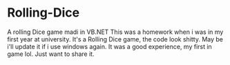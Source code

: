 # Rolling-Dice
A rolling Dice game madi in VB.NET
This was a homework when i was in my first year at university. It's a Rolling Dice game, the code look shitty.
May be i'll update it if i use windows again. It was a good experience, my first in game lol. Just want to share it.
